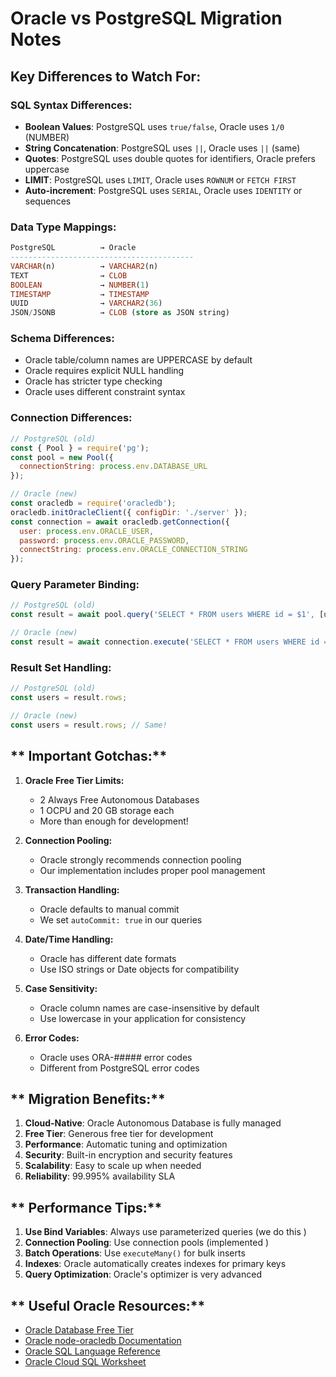 #  Oracle vs PostgreSQL Migration Notes

## **Key Differences to Watch For:**

### **SQL Syntax Differences:**
- **Boolean Values**: PostgreSQL uses `true/false`, Oracle uses `1/0` (NUMBER)
- **String Concatenation**: PostgreSQL uses `||`, Oracle uses `||` (same) 
- **Quotes**: PostgreSQL uses double quotes for identifiers, Oracle prefers uppercase
- **LIMIT**: PostgreSQL uses `LIMIT`, Oracle uses `ROWNUM` or `FETCH FIRST`
- **Auto-increment**: PostgreSQL uses `SERIAL`, Oracle uses `IDENTITY` or sequences

### **Data Type Mappings:**
```sql
PostgreSQL          → Oracle
-----------------------------------------
VARCHAR(n)          → VARCHAR2(n)
TEXT                → CLOB
BOOLEAN             → NUMBER(1) 
TIMESTAMP           → TIMESTAMP
UUID                → VARCHAR2(36)
JSON/JSONB          → CLOB (store as JSON string)
```

### **Schema Differences:**
- Oracle table/column names are UPPERCASE by default
- Oracle requires explicit NULL handling
- Oracle has stricter type checking
- Oracle uses different constraint syntax

### **Connection Differences:**
```javascript
// PostgreSQL (old)
const { Pool } = require('pg');
const pool = new Pool({
  connectionString: process.env.DATABASE_URL
});

// Oracle (new)
const oracledb = require('oracledb');
oracledb.initOracleClient({ configDir: './server' });
const connection = await oracledb.getConnection({
  user: process.env.ORACLE_USER,
  password: process.env.ORACLE_PASSWORD,
  connectString: process.env.ORACLE_CONNECTION_STRING
});
```

### **Query Parameter Binding:**
```javascript
// PostgreSQL (old)
const result = await pool.query('SELECT * FROM users WHERE id = $1', [userId]);

// Oracle (new)  
const result = await connection.execute('SELECT * FROM users WHERE id = :id', { id: userId });
```

### **Result Set Handling:**
```javascript
// PostgreSQL (old)
const users = result.rows;

// Oracle (new)
const users = result.rows; // Same! 
```

## ** Important Gotchas:**

1. **Oracle Free Tier Limits:**
   - 2 Always Free Autonomous Databases
   - 1 OCPU and 20 GB storage each
   - More than enough for development!

2. **Connection Pooling:**
   - Oracle strongly recommends connection pooling
   - Our implementation includes proper pool management

3. **Transaction Handling:**
   - Oracle defaults to manual commit
   - We set `autoCommit: true` in our queries

4. **Date/Time Handling:**
   - Oracle has different date formats
   - Use ISO strings or Date objects for compatibility

5. **Case Sensitivity:**
   - Oracle column names are case-insensitive by default
   - Use lowercase in your application for consistency

6. **Error Codes:**
   - Oracle uses ORA-##### error codes
   - Different from PostgreSQL error codes

## ** Migration Benefits:**

1. **Cloud-Native**: Oracle Autonomous Database is fully managed
2. **Free Tier**: Generous free tier for development
3. **Performance**: Automatic tuning and optimization
4. **Security**: Built-in encryption and security features
5. **Scalability**: Easy to scale up when needed
6. **Reliability**: 99.995% availability SLA

## ** Performance Tips:**

1. **Use Bind Variables**: Always use parameterized queries (we do this )
2. **Connection Pooling**: Use connection pools (implemented )
3. **Batch Operations**: Use `executeMany()` for bulk inserts
4. **Indexes**: Oracle automatically creates indexes for primary keys
5. **Query Optimization**: Oracle's optimizer is very advanced

## ** Useful Oracle Resources:**

- [Oracle Database Free Tier](https://www.oracle.com/cloud/free/)
- [Oracle node-oracledb Documentation](https://oracle.github.io/node-oracledb/)
- [Oracle SQL Language Reference](https://docs.oracle.com/en/database/oracle/oracle-database/21/sqlrf/)
- [Oracle Cloud SQL Worksheet](https://docs.oracle.com/en/cloud/paas/autonomous-database/adbsa/sql-worksheet.html)